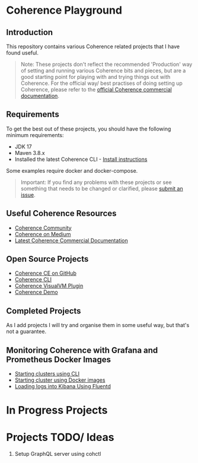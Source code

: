 # Coherence Playground

## Introduction

This repository contains various Coherence related projects that I have found useful.

> Note: These projects don't reflect the recommended 'Production' way of setting and running various Coherence
bits and pieces, but are a good starting point for playing with and trying things out with Coherence. 
> For the official way/ best practises of doing setting up Coherence, please refer to the [official Coherence commercial documentation](https://docs.oracle.com/en/middleware/standalone/coherence/14.1.1.2206/).

## Requirements

To get the best out of these projects, you should have the following minimum requirements:

* JDK 17
* Maven 3.8.x
* Installed the latest Coherence CLI - [Install instructions](https://oracle.github.io/coherence-cli/docs/latest/#/docs/installation/01_installation)

Some examples require docker and docker-compose.

>Important: If you find any problems with these projects or see something that needs to 
> be changed or clarified, please [submit an issue](https://github.com/tmiddlet2666/coherence-playground/issues/new/choose).

## Useful Coherence Resources

* [Coherence Community](https://coherence.community/)
* [Coherence on Medium](https://medium.com/oracle-coherence)
* [Latest Coherence Commercial Documentation](https://docs.oracle.com/en/middleware/standalone/coherence/14.1.1.2206/)

## Open Source Projects

* [Coherence CE on GitHub](https://github.com/oracle/coherence)
* [Coherence CLI](https://github.com/oracle/coherence-cli)
* [Coherence VisualVM Plugin](https://github.com/oracle/coherence-visualvm)
* [Coherence Demo](https://github.com/coherence-community/coherence-demo)

## Completed Projects

As I add projects I will try and organise them in some useful way, but that's not a guarantee.

## Monitoring Coherence with Grafana and Prometheus Docker Images

* [Starting clusters using CLI](monitoring)
* [Starting cluster using Docker images](monitoring-docker)
* [Loading logs into Kibana Using Fluentd](logging)
 
# In Progress Projects
       


# Projects TODO/ Ideas

1. Setup GraphQL server using cohctl


